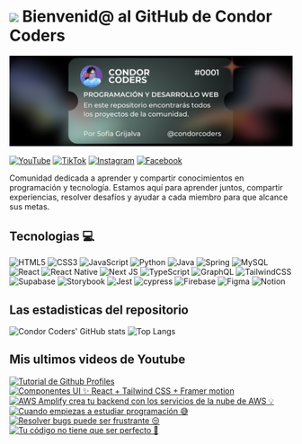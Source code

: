 # <img src="https://media.giphy.com/media/lGhBlBMIN2XsEteTN3/giphy.gif" width="100"/> Bienvenid@ al GitHub de Condor Coders

![Banner de Condor Coders](banner-github-condor-coders.png)

[![YouTube](https://img.shields.io/badge/YouTube-%23FF0000.svg?style=for-the-badge&logo=YouTube&logoColor=white)](https://www.youtube.com/@condorcoders)
[![TikTok](https://img.shields.io/badge/TikTok-%23000000.svg?style=for-the-badge&logo=TikTok&logoColor=white)](https://www.tiktok.com/@condorcoders)
[![Instagram](https://img.shields.io/badge/Instagram-%23E4405F.svg?style=for-the-badge&logo=Instagram&logoColor=white)](https://www.instagram.com/condorcoders/)
[![Facebook](https://img.shields.io/badge/Facebook-%231877F2.svg?style=for-the-badge&logo=Facebook&logoColor=white)](https://www.facebook.com/condorcoders/)

Comunidad dedicada a aprender y compartir conocimientos en programación y tecnología. Estamos aquí para aprender juntos, compartir experiencias, resolver desafíos y ayudar a cada miembro para que alcance sus metas.

## Tecnologias 💻
![HTML5](https://img.shields.io/badge/html5-%23E34F26.svg?style=for-the-badge&logo=html5&logoColor=white)
![CSS3](https://img.shields.io/badge/css3-%231572B6.svg?style=for-the-badge&logo=css3&logoColor=white)
![JavaScript](https://img.shields.io/badge/javascript-%23323330.svg?style=for-the-badge&logo=javascript&logoColor=%23F7DF1E)
![Python](https://img.shields.io/badge/python-3670A0?style=for-the-badge&logo=python&logoColor=ffdd54)
![Java](https://img.shields.io/badge/java-%23ED8B00.svg?style=for-the-badge&logo=openjdk&logoColor=white)
![Spring](https://img.shields.io/badge/spring-%236DB33F.svg?style=for-the-badge&logo=spring&logoColor=white)
![MySQL](https://img.shields.io/badge/mysql-%2300f.svg?style=for-the-badge&logo=mysql&logoColor=white)
<br/>
![React](https://img.shields.io/badge/react-%2320232a.svg?style=for-the-badge&logo=react&logoColor=%2361DAFB)
![React Native](https://img.shields.io/badge/react_native-%2320232a.svg?style=for-the-badge&logo=react&logoColor=%2361DAFB)
![Next JS](https://img.shields.io/badge/Next-black?style=for-the-badge&logo=next.js&logoColor=white)
![TypeScript](https://img.shields.io/badge/typescript-%23007ACC.svg?style=for-the-badge&logo=typescript&logoColor=white)
![GraphQL](https://img.shields.io/badge/-GraphQL-E10098?style=for-the-badge&logo=graphql&logoColor=white)
![TailwindCSS](https://img.shields.io/badge/tailwindcss-%2338B2AC.svg?style=for-the-badge&logo=tailwind-css&logoColor=white)
<br/>
![Supabase](https://img.shields.io/badge/Supabase-3ECF8E?style=for-the-badge&logo=supabase&logoColor=white)
![Storybook](https://img.shields.io/badge/-Storybook-FF4785?style=for-the-badge&logo=storybook&logoColor=white)
![Jest](https://img.shields.io/badge/-jest-%23C21325?style=for-the-badge&logo=jest&logoColor=white)
![cypress](https://img.shields.io/badge/-cypress-%23E5E5E5?style=for-the-badge&logo=cypress&logoColor=058a5e)
![Firebase](https://img.shields.io/badge/Firebase-039BE5?style=for-the-badge&logo=Firebase&logoColor=white)
![Figma](https://img.shields.io/badge/figma-%23F24E1E.svg?style=for-the-badge&logo=figma&logoColor=white)
![Notion](https://img.shields.io/badge/Notion-%23000000.svg?style=for-the-badge&logo=notion&logoColor=white)

## Las estadisticas del repositorio
![Condor Coders' GitHub stats](https://github-readme-stats.vercel.app/api?username=condorcoders&show_icons=true&theme=dark) ![Top Langs](https://github-readme-stats.vercel.app/api/top-langs/?username=condorcoders&layout=compact&theme=dark)

## Mis ultimos videos de Youtube
<!-- BEGIN YOUTUBE-CARDS -->
[![Tutorial de Github Profiles](https://ytcards.demolab.com/?id=btlEy8nGOrY&title=Tutorial+de+Github+Profiles&lang=en&timestamp=1705597207&background_color=%230d1117&title_color=%23ffffff&stats_color=%23dedede&max_title_lines=1&width=250&border_radius=5 "Tutorial de Github Profiles")](https://www.youtube.com/watch?v=btlEy8nGOrY)
[![Componentes UI ✨ React + Tailwind CSS + Framer motion](https://ytcards.demolab.com/?id=-HPB_xsdtlI&title=Componentes+UI+%E2%9C%A8+React+%2B+Tailwind+CSS+%2B+Framer+motion&lang=en&timestamp=1705597200&background_color=%230d1117&title_color=%23ffffff&stats_color=%23dedede&max_title_lines=1&width=250&border_radius=5 "Componentes UI ✨ React + Tailwind CSS + Framer motion")](https://www.youtube.com/watch?v=-HPB_xsdtlI)
[![AWS Amplify crea tu backend con los servicios de la nube de AWS 💡](https://ytcards.demolab.com/?id=hewnYoAjJ0M&title=AWS+Amplify+crea+tu+backend+con+los+servicios+de+la+nube+de+AWS+%F0%9F%92%A1&lang=en&timestamp=1704474026&background_color=%230d1117&title_color=%23ffffff&stats_color=%23dedede&max_title_lines=1&width=250&border_radius=5 "AWS Amplify crea tu backend con los servicios de la nube de AWS 💡")](https://www.youtube.com/watch?v=hewnYoAjJ0M)
[![Cuando empiezas a estudiar programación 😅](https://ytcards.demolab.com/?id=N9l1KtDV3y4&title=Cuando+empiezas+a+estudiar+programaci%C3%B3n+%F0%9F%98%85&lang=en&timestamp=1704391326&background_color=%230d1117&title_color=%23ffffff&stats_color=%23dedede&max_title_lines=1&width=250&border_radius=5 "Cuando empiezas a estudiar programación 😅")](https://www.youtube.com/watch?v=N9l1KtDV3y4)
[![Resolver bugs puede ser frustrante 😒](https://ytcards.demolab.com/?id=m1tNjm7LJVk&title=Resolver+bugs+puede+ser+frustrante+%F0%9F%98%92&lang=en&timestamp=1703869238&background_color=%230d1117&title_color=%23ffffff&stats_color=%23dedede&max_title_lines=1&width=250&border_radius=5 "Resolver bugs puede ser frustrante 😒")](https://www.youtube.com/watch?v=m1tNjm7LJVk)
[![Tu código no tiene que ser perfecto 🥹](https://ytcards.demolab.com/?id=DUES66jHKEA&title=Tu+c%C3%B3digo+no+tiene+que+ser+perfecto+%F0%9F%A5%B9&lang=en&timestamp=1703782814&background_color=%230d1117&title_color=%23ffffff&stats_color=%23dedede&max_title_lines=1&width=250&border_radius=5 "Tu código no tiene que ser perfecto 🥹")](https://www.youtube.com/watch?v=DUES66jHKEA)
<!-- END YOUTUBE-CARDS -->
